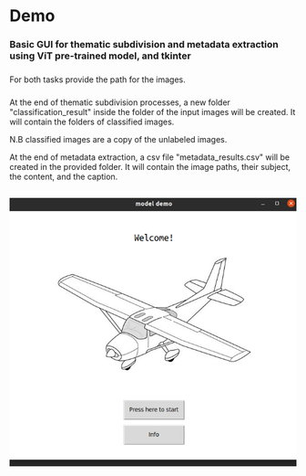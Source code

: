 # Demo

### Basic GUI for thematic subdivision and metadata extraction using ViT pre-trained model, and tkinter
###

For both tasks provide the path for the images.

###
At the end of thematic subdivision processes, a new folder "classification_result" inside the folder of the input images will be created. 
It will contain the folders of classified images.

N.B classified images are a copy of the unlabeled images.


At the end of metadata extraction, a csv file "metadata_results.csv" will be created in the provided folder. It will contain the image paths, their subject, the content, and the caption.
##


![alt text](./imgs/start_window.png)